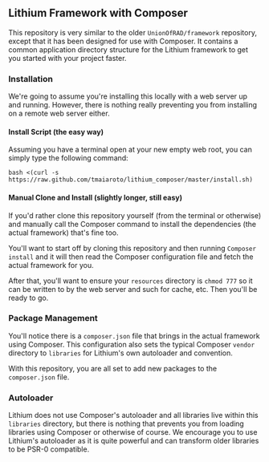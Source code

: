 ## Lithium Framework with Composer

This repository is very similar to the older ```UnionOfRAD/framework``` repository, except that 
it has been designed for use with Composer. It contains a common application directory structure 
for the Lithium framework to get you started with your project faster.

### Installation

We're going to assume you're installing this locally with a web server up and running. However, 
there is nothing really preventing you from installing on a remote web server either.

#### Install Script (the easy way)

Assuming you have a terminal open at your new empty web root, you can simply type 
the following command:

    bash <(curl -s https://raw.github.com/tmaiaroto/lithium_composer/master/install.sh)

#### Manual Clone and Install (slightly longer, still easy)

If you'd rather clone this repository yourself (from the terminal or otherwise) and manually 
call the Composer command to install the dependencies (the actual framework) that's fine too. 

You'll want to start off by cloning this repository and then running ```Composer install``` and 
it will then read the Composer configuration file and fetch the actual framework for you.

After that, you'll want to ensure your ```resources``` directory is ```chmod 777``` so it can 
be written to by the web server and such for cache, etc. Then you'll be ready to go.

### Package Management

You'll notice there is a ```composer.json``` file that brings in the actual framework using Composer. 
This configuration also sets the typical Composer ```vendor``` directory to ```libraries``` for 
Lithium's own autoloader and convention.

With this repository, you are all set to add new packages to the ```composer.json``` file.

### Autoloader

Lithium does not use Composer's autoloader and all libraries live within this ```libraries``` directory, 
but there is nothing that prevents you from loading libraries using Composer or otherwise of course. 
We encourage you to use Lithium's autoloader as it is quite powerful and can transform older libraries 
to be PSR-0 compatible.